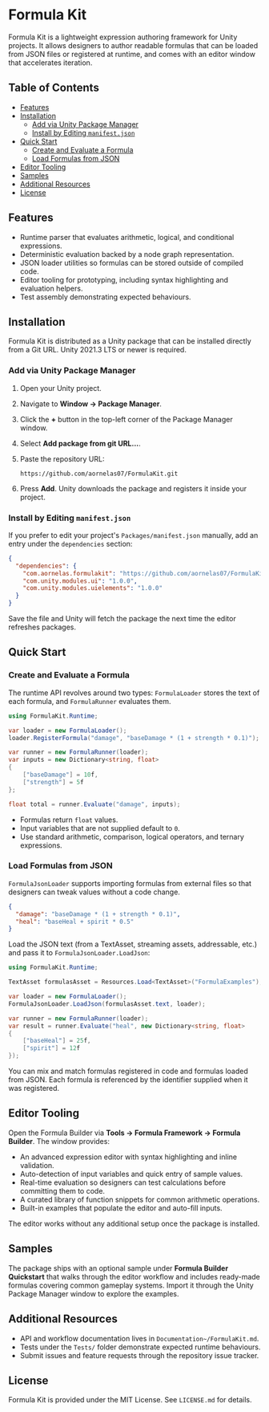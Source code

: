 # Formula Kit

Formula Kit is a lightweight expression authoring framework for Unity projects. It allows designers to author readable formulas
that can be loaded from JSON files or registered at runtime, and comes with an editor window that accelerates iteration.

## Table of Contents

- [Features](#features)
- [Installation](#installation)
  - [Add via Unity Package Manager](#add-via-unity-package-manager)
  - [Install by Editing `manifest.json`](#install-by-editing-manifestjson)
- [Quick Start](#quick-start)
  - [Create and Evaluate a Formula](#create-and-evaluate-a-formula)
  - [Load Formulas from JSON](#load-formulas-from-json)
- [Editor Tooling](#editor-tooling)
- [Samples](#samples)
- [Additional Resources](#additional-resources)
- [License](#license)

## Features

- Runtime parser that evaluates arithmetic, logical, and conditional expressions.
- Deterministic evaluation backed by a node graph representation.
- JSON loader utilities so formulas can be stored outside of compiled code.
- Editor tooling for prototyping, including syntax highlighting and evaluation helpers.
- Test assembly demonstrating expected behaviours.

## Installation

Formula Kit is distributed as a Unity package that can be installed directly from a Git URL. Unity 2021.3 LTS or newer is required.

### Add via Unity Package Manager

1. Open your Unity project.
2. Navigate to **Window → Package Manager**.
3. Click the **+** button in the top-left corner of the Package Manager window.
4. Select **Add package from git URL...**.
5. Paste the repository URL:

   ```
   https://github.com/aornelas07/FormulaKit.git
   ```

6. Press **Add**. Unity downloads the package and registers it inside your project.

### Install by Editing `manifest.json`

If you prefer to edit your project's `Packages/manifest.json` manually, add an entry under the `dependencies` section:

```json
{
  "dependencies": {
    "com.aornelas.formulakit": "https://github.com/aornelas07/FormulaKit.git",
    "com.unity.modules.ui": "1.0.0",
    "com.unity.modules.uielements": "1.0.0"
  }
}
```

Save the file and Unity will fetch the package the next time the editor refreshes packages.

## Quick Start

### Create and Evaluate a Formula

The runtime API revolves around two types: `FormulaLoader` stores the text of each formula, and `FormulaRunner` evaluates them.

```csharp
using FormulaKit.Runtime;

var loader = new FormulaLoader();
loader.RegisterFormula("damage", "baseDamage * (1 + strength * 0.1)");

var runner = new FormulaRunner(loader);
var inputs = new Dictionary<string, float>
{
    ["baseDamage"] = 10f,
    ["strength"] = 5f
};

float total = runner.Evaluate("damage", inputs);
```

- Formulas return `float` values.
- Input variables that are not supplied default to `0`.
- Use standard arithmetic, comparison, logical operators, and ternary expressions.

### Load Formulas from JSON

`FormulaJsonLoader` supports importing formulas from external files so that designers can tweak values without a code change.

```json
{
  "damage": "baseDamage * (1 + strength * 0.1)",
  "heal": "baseHeal + spirit * 0.5"
}
```

Load the JSON text (from a TextAsset, streaming assets, addressable, etc.) and pass it to `FormulaJsonLoader.LoadJson`:

```csharp
using FormulaKit.Runtime;

TextAsset formulasAsset = Resources.Load<TextAsset>("FormulaExamples");

var loader = new FormulaLoader();
FormulaJsonLoader.LoadJson(formulasAsset.text, loader);

var runner = new FormulaRunner(loader);
var result = runner.Evaluate("heal", new Dictionary<string, float>
{
    ["baseHeal"] = 25f,
    ["spirit"] = 12f
});
```

You can mix and match formulas registered in code and formulas loaded from JSON. Each formula is referenced by the identifier
supplied when it was registered.

## Editor Tooling

Open the Formula Builder via **Tools → Formula Framework → Formula Builder**. The window provides:

- An advanced expression editor with syntax highlighting and inline validation.
- Auto-detection of input variables and quick entry of sample values.
- Real-time evaluation so designers can test calculations before committing them to code.
- A curated library of function snippets for common arithmetic operations.
- Built-in examples that populate the editor and auto-fill inputs.

The editor works without any additional setup once the package is installed.

## Samples

The package ships with an optional sample under **Formula Builder Quickstart** that walks through the editor workflow and includes
ready-made formulas covering common gameplay systems. Import it through the Unity Package Manager window to explore the examples.

## Additional Resources

- API and workflow documentation lives in `Documentation~/FormulaKit.md`.
- Tests under the `Tests/` folder demonstrate expected runtime behaviours.
- Submit issues and feature requests through the repository issue tracker.

## License

Formula Kit is provided under the MIT License. See `LICENSE.md` for details.
